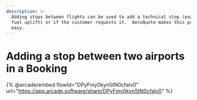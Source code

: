 ```yaml
---
description: >-
  Adding stops between flights can be used to add a technical stop (example: a
  fuel uplift) or if the customer requests it.  AeroQuote makes this process so
  easy.
---
```


# Adding a stop between two airports in a Booking

{% @arcade/embed flowId="DPyFmy0kyn5tN0cfalv0" url="https://app.arcade.software/share/DPyFmy0kyn5tN0cfalv0" %}
